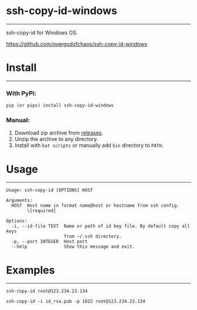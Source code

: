 # ssh-copy-id-windows

---

ssh-copy-id for Windows OS.

https://github.com/overgodofchaos/ssh-copy-id-windows

# Install

---

### With PyPi:
```shell
pip (or pipx) install ssh-copy-id-windows
```

### Manual:
1. Download zip archive from [releases](https://github.com/overgodofchaos/ssh-copy-id-windows/releases).
2. Unzip the archive to any directory.
3. Install with `bat scripts` or manually add `bin` directory to `PATH`.



# Usage

---

```text
Usage: ssh-copy-id [OPTIONS] HOST

Arguments:
  HOST  Host name in format name@host or hostname from ssh config.
        \[required]

Options:
  -i, --id-file TEXT  Name or path of id key file. By default copy all keys
                      from ~/.ssh directory.
  -p, --port INTEGER  Host port
  --help              Show this message and exit.
```

# Examples

---

```shell
ssh-copy-id root@123.234.23.134
````

```shell
ssh-copy-id -i id_rsa.pub -p 1022 root@123.234.23.134
```